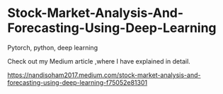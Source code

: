 # Stock-Market-Analysis-And-Forecasting-Using-Deep-Learning
Pytorch, python, deep learning

Check out my Medium article ,where I have explained in detail.

https://nandisoham2017.medium.com/stock-market-analysis-and-forecasting-using-deep-learning-f75052e81301
